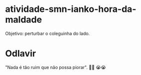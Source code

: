 # atividade-smn-ianko-hora-da-maldade
Objetivo: perturbar o coleguinha do lado. 

# Odlavir
"Nada é tão ruim que não possa piorar". 🥲🥲 😭😭